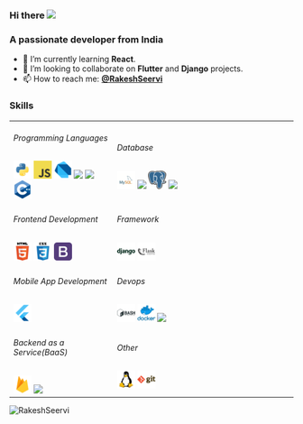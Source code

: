 ### Hi there <img src="https://media.giphy.com/media/hvRJCLFzcasrR4ia7z/giphy.gif" width="25px">
<h3>A passionate developer from India</h3>

- 🌱 I’m currently learning **React**.
- 👯 I’m looking to collaborate on **Flutter** and **Django** projects.
- 📫 How to reach me: [**@RakeshSeervi**](https://linkedin.com/in/rakeshSeervi)

### Skills

<table>
  <tr>
  <td>
  <h6>Programming Languages</h6>
  <span>
    <code><img height="32" src="https://raw.githubusercontent.com/github/explore/80688e429a7d4ef2fca1e82350fe8e3517d3494d/topics/python/python.png"></code>
    <code><img height="32" src="https://raw.githubusercontent.com/github/explore/80688e429a7d4ef2fca1e82350fe8e3517d3494d/topics/javascript/javascript.png"></code>
    <code><img height="32" src="https://raw.githubusercontent.com/github/explore/80688e429a7d4ef2fca1e82350fe8e3517d3494d/topics/dart/dart.png"></code>
    <code><img height="32" src="https://devicons.github.io/devicon/devicon.git/icons/c/c-original.svg"></code>
    <code><img height="32" src="https://devicon.dev/devicon.git/icons/java/java-original-wordmark.svg"></code>
    <code><img height="32" src="https://raw.githubusercontent.com/github/explore/80688e429a7d4ef2fca1e82350fe8e3517d3494d/topics/cpp/cpp.png"></code>
  </span>
    </td>
    <td width="306.25px">
  <h6>Database</h6>
  <span>
    <code><img height="32" src="https://raw.githubusercontent.com/github/explore/80688e429a7d4ef2fca1e82350fe8e3517d3494d/topics/mysql/mysql.png"></code>
    <code><img height="32" src="https://www.vectorlogo.zone/logos/mariadb/mariadb-icon.svg"></code>
    <code><img height="32" src="https://raw.githubusercontent.com/github/explore/80688e429a7d4ef2fca1e82350fe8e3517d3494d/topics/postgresql/postgresql.png"></code>
    <code><img height="32" src="https://www.vectorlogo.zone/logos/sqlite/sqlite-icon.svg"></code>
  </span>
  </td>
  
  </tr>
  
  <tr>
  <td>
  <h6>Frontend Development</h6>
  <span>
    <code><img height="32" src="https://raw.githubusercontent.com/github/explore/80688e429a7d4ef2fca1e82350fe8e3517d3494d/topics/html/html.png"></code>
    <code><img height="32" src="https://raw.githubusercontent.com/github/explore/80688e429a7d4ef2fca1e82350fe8e3517d3494d/topics/css/css.png"></code>
    <code><img height="32" src="https://raw.githubusercontent.com/github/explore/80688e429a7d4ef2fca1e82350fe8e3517d3494d/topics/bootstrap/bootstrap.png"></code>
  </span>
  </td>

  <td>
  <h6>Framework</h6>
  <span>
    <code><img height="32" src="https://raw.githubusercontent.com/github/explore/80688e429a7d4ef2fca1e82350fe8e3517d3494d/topics/django/django.png"></code>
    <code><img height="32" src="https://raw.githubusercontent.com/github/explore/80688e429a7d4ef2fca1e82350fe8e3517d3494d/topics/flask/flask.png"></code>
  </span>
  </td>
  </tr>

  <tr>
  <td>
  <h6>Mobile App Development</h6>
  <span>
    <code><img height="32" src="https://raw.githubusercontent.com/github/explore/80688e429a7d4ef2fca1e82350fe8e3517d3494d/topics/flutter/flutter.png"></code>
  </span>
  </td>
  
  <td>
  <h6>Devops</h6>
  <span>
    <code><img height="32" src="https://raw.githubusercontent.com/github/explore/80688e429a7d4ef2fca1e82350fe8e3517d3494d/topics/bash/bash.png"></code>
    <code><img height="32" src="https://raw.githubusercontent.com/github/explore/80688e429a7d4ef2fca1e82350fe8e3517d3494d/topics/docker/docker.png"></code>
    <code><img height="32" src="https://www.vectorlogo.zone/logos/google_cloud/google_cloud-icon.svg"></code>
  </span>
  </td>
  </tr>
  
  <tr>
  <td>
    <h6>Backend as a Service(BaaS)</h6>
    <span>
      <code><img height="32" src="https://raw.githubusercontent.com/github/explore/80688e429a7d4ef2fca1e82350fe8e3517d3494d/topics/firebase/firebase.png"></code>
      <code><img height="32" src="https://www.vectorlogo.zone/logos/heroku/heroku-icon.svg"></code>
    </span>
  </td>
  <td>
    <h6>Other</h6>
    <span>
      <code><img height="32" src="https://raw.githubusercontent.com/github/explore/80688e429a7d4ef2fca1e82350fe8e3517d3494d/topics/linux/linux.png"></code>
      <code><img height="32" src="https://raw.githubusercontent.com/github/explore/80688e429a7d4ef2fca1e82350fe8e3517d3494d/topics/git/git.png"></code>
    </span>
  </td>
  </tr>
 </table>
 
 <p> <img src="https://github-readme-stats.vercel.app/api?username=RakeshSeervi&show_icons=true&theme=gotham" alt="RakeshSeervi" />
